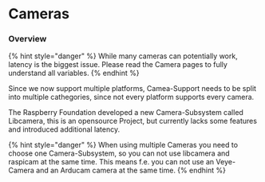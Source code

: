 # Cameras

### Overview

{% hint style="danger" %}
While many cameras can potentially work, latency is the biggest issue. Please read the Camera pages to fully understand all variables.
{% endhint %}

Since we now support multiple platforms, Camea-Support needs to be split into multiple cathegories, since not every platform supports every camera.

The Raspberry Foundation developed a new Camera-Subsystem called Libcamera, this is an opensource Project, but currently lacks some features and introduced additional latency.

{% hint style="danger" %}
When using multiple Cameras you need to choose one Camera-Subsystem, so you can not use libcamera and raspicam at the same time.
This means f.e. you can not use an Veye-Camera and an Arducam camera at the same time.
{% endhint %}


